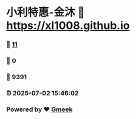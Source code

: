 # 小利特惠-金沐 :link: https://xl1008.github.io 
### :page_facing_up: [11](https://xl1008.github.io/tag.html) 
### :speech_balloon: 0 
### :hibiscus: 9391 
### :alarm_clock: 2025-07-02 15:46:02 
### Powered by :heart: [Gmeek](https://github.com/Meekdai/Gmeek)
